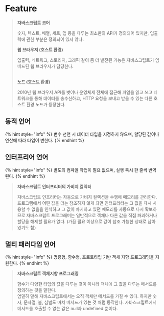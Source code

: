 # Feature

> **자바스크립트 코어**
>
> 숫자, 텍스트, 배열, 세트, 맵 등을 다루는 최소한의 API가 정의되어 있지만, 입출력에 관한 부분은 정의되어 있지 않다.
>
>
>
> **웹 브라우저 (호스트 환경)**
>
> 입출력, 네트워크, 스토리지, 그래픽 같이 좀 더 발전된 기능은 자바스크립트가 임베드된 웹 브라우저가 담당한다.
>
> \
> **노드 (호스트 환경)**
>
> 2010년 웹 브라우저 API를 벗어나 운영체제 전체에 접근해 파일을 읽고 쓰고 네트워크를 통해 데이터를 송수신하고, HTTP 요청을 보내고 받을 수 있는 다른 호스트 환경 노드가 등장한다.&#x20;

## 동적 언어

{% hint style="info" %}
변수 선언 시 데이터 타입을 지정하지 않으며, 할당된 값이나 연산에 따라 타입이 변한다.
{% endhint %}

## 인터프리어 언어

{% hint style="info" %}
별도의 컴파일 작업이 필요 없으며, 실행 즉시 한 줄씩 번역된다.
{% endhint %}

> **자바스크립트 인터프리터의 가비지 컬렉터**
>
> 자바스크립트 인프리터는 자동으로 가비지 컬렉션을 수행해 메모리를 관리한다. 프로그램에서 어떤 값을 더는 참조하지 않게 되면 인터프리터는 그 값을 다시 사용할 수 없을을 인식하고 그 값이 차지하고 있던 메모리를 자동으로 다시 확보하므로 자바스크립트 프로그래머는 일반적으로 객체나 다른 값을 직접 파괴하거나 할당을 해제할 필요가 없다. (가끔 필요 이상으로 값이 참조 가능한 상태로 남아있기도 함)&#x20;

## 멀티 패러다임 언어

{% hint style="info" %}
명령형, 함수형, 프로토타입 기반 객체 지향 프로그래밍을 지원한다.
{% endhint %}

> **자바스크립트 객체지향 프로그래밍**
>
> 함수가 다양한 타입의 값을 다루는 것이 아니라 객체에 그 값을 다루는 메서드를 정의하는 것을 말한다.\
> 엄밀히 말해 자바스크립트에서는 오직 객체만 메서드를 가질 수 있다. 하지만 숫자, 문자열, 불, 심벌도 마치 메서드가 있는 것 처럼 동작한다. 자바스크립트에서 메서드를 호출할 수 없는 값은 null과 undefined 뿐이다.
